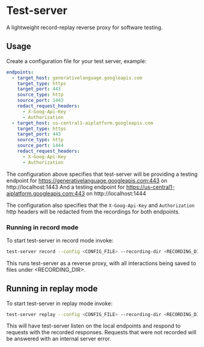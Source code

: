 # Test-server

A lightweight record-replay reverse proxy for software testing.

## Usage

Create a configuration file for your test server, example:

```yml
endpoints:
  - target_host: generativelanguage.googleapis.com 
    target_type: https
    target_port: 443
    source_type: http
    source_port: 1443
    redact_request_headers:
      - X-Goog-Api-Key
      - Authorization
  - target_host: us-central1-aiplatform.googleapis.com
    target_type: https
    target_port: 443
    source_type: http
    source_port: 1444
    redact_request_headers:
      - X-Goog-Api-Key
      - Authorization

```

The configuration above specifies that test-server will be providing a testing endpoint for https://generativelanguage.googleapis.com:443 on http://localhost:1443  And a testing endpoint for https://us-central1-aiplatform.googleapis.com:443 on http://localhost:1444

The configuration also specifies that the `X-Goog-Api-Key` and `Authorization` http headers will be redacted from the recordings for both endpoints.


### Running in record mode

To start test-server in record mode invoke:

```sh
test-server record --config <CONFIG_FILE> --recording-dir <RECORDING_DIR>
```

This runs test-server as a reverse proxy, with all interactions being saved to files under <RECORDING_DIR>.


## Running in replay mode

To start test-server in replay mode invoke:

```sh
test-server replay --config <CONFIG_FILE> --recording-dir <RECORDING_DIR>
```

This will have test-server listen on the local endpoints and respond to requests with the recorded responses.
Requests that were not recorded will be answered with an internal server error.
